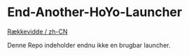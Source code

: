 # End-Another-HoYo-Launcher

[Rækkevidde / zh-CN](/Docs/md/i18n/zh-CN/README.md)

Denne Repo indeholder endnu ikke en brugbar launcher.
